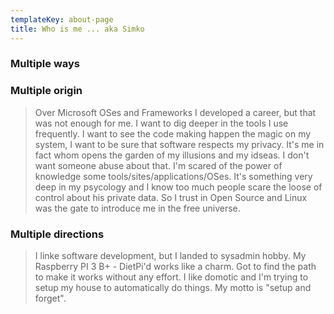 ```yaml
---
templateKey: about-page
title: Who is me ... aka Simko
---
```

### Multiple ways

>

### Multiple origin

> Over Microsoft OSes and Frameworks I developed a career, but that was not enough for me. I want to dig deeper in the tools I use frequently. I want to see the code making happen the magic on my system, I want to be sure that software respects my privacy. It's me in fact whom opens the garden of my illusions and my idseas. I don't want someone abuse about that. I'm scared of the power of knowledge some tools/sites/applications/OSes. It's something very deep in my psycology and I know too much people scare the loose of control about his private data. So I trust in Open Source and Linux was the gate to introduce me in the free universe.

### Multiple directions

> I linke software development, but I landed to sysadmin hobby. My Raspberry PI 3 B+ - DietPi'd works like a charm. Got to find the path to make it works without any effort. I like domotic and I'm trying to setup my house to automatically do things. My motto is "setup and forget".
